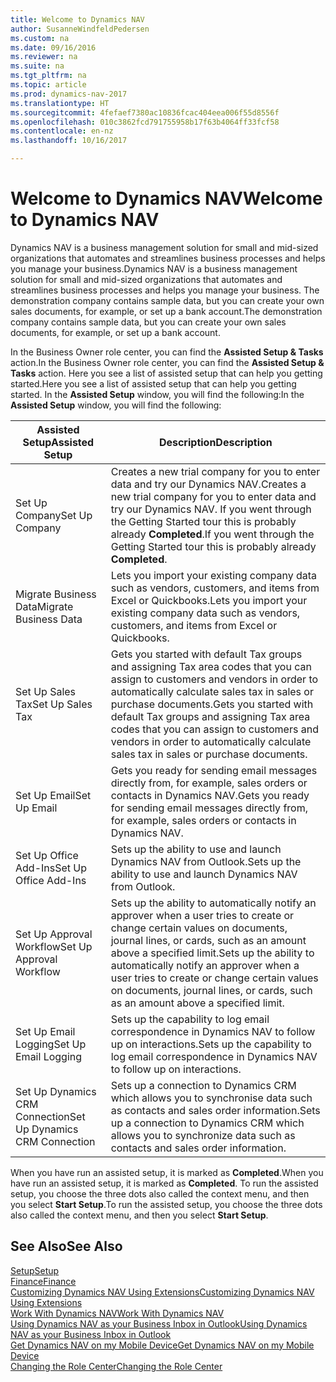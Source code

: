 ```yaml
---
title: Welcome to Dynamics NAV
author: SusanneWindfeldPedersen
ms.custom: na
ms.date: 09/16/2016
ms.reviewer: na
ms.suite: na
ms.tgt_pltfrm: na
ms.topic: article
ms.prod: dynamics-nav-2017
ms.translationtype: HT
ms.sourcegitcommit: 4fefaef7380ac10836fcac404eea006f55d8556f
ms.openlocfilehash: 010c3862fcd791755958b17f63b4064ff33fcf58
ms.contentlocale: en-nz
ms.lasthandoff: 10/16/2017

---
```


# <a name="welcome-to-dynamics-nav"></a><span data-ttu-id="45852-102">Welcome to Dynamics NAV</span><span class="sxs-lookup"><span data-stu-id="45852-102">Welcome to Dynamics NAV</span></span>

<span data-ttu-id="45852-103">Dynamics NAV is a business management solution for small and mid-sized organizations that automates and streamlines business processes and helps you manage your business.</span><span class="sxs-lookup"><span data-stu-id="45852-103">Dynamics NAV is a business management solution for small and mid-sized organizations that automates and streamlines business processes and helps you manage your business.</span></span> <span data-ttu-id="45852-104">The demonstration company contains sample data, but you can create your own sales documents, for example, or set up a bank account.</span><span class="sxs-lookup"><span data-stu-id="45852-104">The demonstration company contains sample data, but you can create your own sales documents, for example, or set up a bank account.</span></span>  

<span data-ttu-id="45852-105">In the Business Owner role center, you can find the **Assisted Setup & Tasks** action.</span><span class="sxs-lookup"><span data-stu-id="45852-105">In the Business Owner role center, you can find the **Assisted Setup & Tasks** action.</span></span> <span data-ttu-id="45852-106">Here you see a list of assisted setup that can help you getting started.</span><span class="sxs-lookup"><span data-stu-id="45852-106">Here you see a list of assisted setup that can help you getting started.</span></span> <span data-ttu-id="45852-107">In the **Assisted Setup** window, you will find the following:</span><span class="sxs-lookup"><span data-stu-id="45852-107">In the **Assisted Setup** window, you will find the following:</span></span>

|<span data-ttu-id="45852-108">Assisted Setup</span><span class="sxs-lookup"><span data-stu-id="45852-108">Assisted Setup</span></span>           |<span data-ttu-id="45852-109">Description</span><span class="sxs-lookup"><span data-stu-id="45852-109">Description</span></span>                                                                                      |
|-------------------------|-------------------------------------------------------------------------------------------------|
|<span data-ttu-id="45852-110">Set Up Company</span><span class="sxs-lookup"><span data-stu-id="45852-110">Set Up Company</span></span>           |<span data-ttu-id="45852-111">Creates a new trial company for you to enter data and try our Dynamics NAV.</span><span class="sxs-lookup"><span data-stu-id="45852-111">Creates a new trial company for you to enter data and try our Dynamics NAV.</span></span> <span data-ttu-id="45852-112">If you went through the Getting Started tour this is probably already **Completed**.</span><span class="sxs-lookup"><span data-stu-id="45852-112">If you went through the Getting Started tour this is probably already **Completed**.</span></span> |
|<span data-ttu-id="45852-113">Migrate Business Data</span><span class="sxs-lookup"><span data-stu-id="45852-113">Migrate Business Data</span></span>    |<span data-ttu-id="45852-114">Lets you import your existing company data such as vendors, customers, and items from Excel or Quickbooks.</span><span class="sxs-lookup"><span data-stu-id="45852-114">Lets you import your existing company data such as vendors, customers, and items from Excel or Quickbooks.</span></span>|
|<span data-ttu-id="45852-115">Set Up Sales Tax</span><span class="sxs-lookup"><span data-stu-id="45852-115">Set Up Sales Tax</span></span>         |<span data-ttu-id="45852-116">Gets you started with default Tax groups and assigning Tax area codes that you can assign to customers and vendors in order to automatically calculate sales tax in sales or purchase documents.</span><span class="sxs-lookup"><span data-stu-id="45852-116">Gets you started with default Tax groups and assigning Tax area codes that you can assign to customers and vendors in order to automatically calculate sales tax in sales or purchase documents.</span></span>|
|<span data-ttu-id="45852-117">Set Up Email</span><span class="sxs-lookup"><span data-stu-id="45852-117">Set Up Email</span></span>             |<span data-ttu-id="45852-118">Gets you ready for sending email messages directly from, for example, sales orders or contacts in Dynamics NAV.</span><span class="sxs-lookup"><span data-stu-id="45852-118">Gets you ready for sending email messages directly from, for example, sales orders or contacts in Dynamics NAV.</span></span>|
|<span data-ttu-id="45852-119">Set Up Office Add-Ins</span><span class="sxs-lookup"><span data-stu-id="45852-119">Set Up Office Add-Ins</span></span>    |<span data-ttu-id="45852-120">Sets up the ability to use and launch Dynamics NAV from Outlook.</span><span class="sxs-lookup"><span data-stu-id="45852-120">Sets up the ability to use and launch Dynamics NAV from Outlook.</span></span>|
|<span data-ttu-id="45852-121">Set Up Approval Workflow</span><span class="sxs-lookup"><span data-stu-id="45852-121">Set Up Approval Workflow</span></span>|<span data-ttu-id="45852-122">Sets up the ability to automatically notify an approver when a user tries to create or change certain values on documents, journal lines, or cards, such as an amount above a specified limit.</span><span class="sxs-lookup"><span data-stu-id="45852-122">Sets up the ability to automatically notify an approver when a user tries to create or change certain values on documents, journal lines, or cards, such as an amount above a specified limit.</span></span>|
|<span data-ttu-id="45852-123">Set Up Email Logging</span><span class="sxs-lookup"><span data-stu-id="45852-123">Set Up Email Logging</span></span>     |<span data-ttu-id="45852-124">Sets up the capability to log email correspondence in Dynamics NAV to follow up on interactions.</span><span class="sxs-lookup"><span data-stu-id="45852-124">Sets up the capability to log email correspondence in Dynamics NAV to follow up on interactions.</span></span>|
|<span data-ttu-id="45852-125">Set Up Dynamics CRM Connection</span><span class="sxs-lookup"><span data-stu-id="45852-125">Set Up Dynamics CRM Connection</span></span>|<span data-ttu-id="45852-126">Sets up a connection to Dynamics CRM which allows you to synchronise data such as contacts and sales order information.</span><span class="sxs-lookup"><span data-stu-id="45852-126">Sets up a connection to Dynamics CRM which allows you to synchronize data such as contacts and sales order information.</span></span>|

<span data-ttu-id="45852-127">When you have run an assisted setup, it is marked as **Completed**.</span><span class="sxs-lookup"><span data-stu-id="45852-127">When you have run an assisted setup, it is marked as **Completed**.</span></span> <span data-ttu-id="45852-128">To run the assisted setup, you choose the three dots also called the context menu, and then you select **Start Setup**.</span><span class="sxs-lookup"><span data-stu-id="45852-128">To run the assisted setup, you choose the three dots also called the context menu, and then you select **Start Setup**.</span></span>


## <a name="see-also"></a><span data-ttu-id="45852-129">See Also</span><span class="sxs-lookup"><span data-stu-id="45852-129">See Also</span></span>
[<span data-ttu-id="45852-130">Setup</span><span class="sxs-lookup"><span data-stu-id="45852-130">Setup</span></span>](setup.md)  
[<span data-ttu-id="45852-131">Finance</span><span class="sxs-lookup"><span data-stu-id="45852-131">Finance</span></span>](finance.md)  
[<span data-ttu-id="45852-132">Customizing Dynamics NAV Using Extensions</span><span class="sxs-lookup"><span data-stu-id="45852-132">Customizing Dynamics NAV Using Extensions</span></span>](ui-extensions.md)  
[<span data-ttu-id="45852-133">Work With Dynamics NAV</span><span class="sxs-lookup"><span data-stu-id="45852-133">Work With Dynamics NAV</span></span>](ui-work-product.md)  
[<span data-ttu-id="45852-134">Using Dynamics NAV as your Business Inbox in Outlook</span><span class="sxs-lookup"><span data-stu-id="45852-134">Using Dynamics NAV as your Business Inbox in Outlook</span></span>](across-outlook.md)  
[<span data-ttu-id="45852-135">Get Dynamics NAV on my Mobile Device</span><span class="sxs-lookup"><span data-stu-id="45852-135">Get Dynamics NAV on my Mobile Device</span></span>](install-mobile-app.md)  
[<span data-ttu-id="45852-136">Changing the Role Center</span><span class="sxs-lookup"><span data-stu-id="45852-136">Changing the Role Center</span></span>](ui-change-role.md)  

